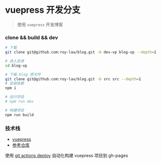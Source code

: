 # 				vuepress 开发分支

> 使用 `vuepress` 开发博客


### clone && build && dev


```sh
# 下载
git clone git@github.com:roy-lau/blog.git -b dev-vp blog-vp --depth=1

# 进入目录
cd blog-vp

# 下载 blog 原文件
git clone git@github.com:roy-lau/blog.git -b src src --depth=1
# 安装依赖
npm i

# 运行项目
# npm run dev

# 构建项目
npm run build
```


### 技术栈

* [vuepress](https://vuepress.vuejs.org/zh/)
* [参考仓库](https://github.com/vuepress-reco/vuepress-theme-reco)

使用 [git actions deploy](https://github.com/peaceiris/actions-gh-pages) 自动化构建 vuepress 项目到 gh-pages